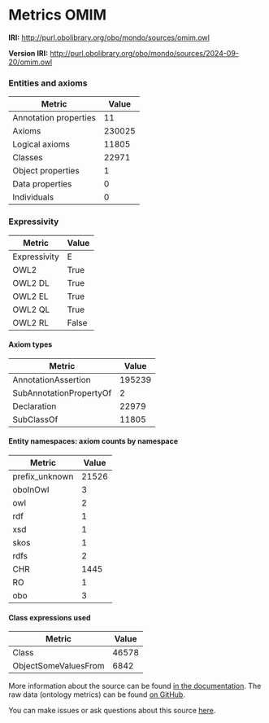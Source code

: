 # Metrics OMIM

**IRI:** http://purl.obolibrary.org/obo/mondo/sources/omim.owl

**Version IRI:** http://purl.obolibrary.org/obo/mondo/sources/2024-09-20/omim.owl

### Entities and axioms

| Metric | Value |
| ------ | ----- |
| Annotation properties | 11 |
| Axioms | 230025 |
| Logical axioms | 11805 |
| Classes | 22971 |
| Object properties | 1 |
| Data properties | 0 |
| Individuals | 0 |


### Expressivity

| Metric | Value |
| ------ | ----- |
| Expressivity | E |
| OWL2 | True |
| OWL2 DL | True |
| OWL2 EL | True |
| OWL2 QL | True |
| OWL2 RL | False |

#### Axiom types

| Metric | Value |
| ------ | ----- |
| AnnotationAssertion | 195239 |
| SubAnnotationPropertyOf | 2 |
| Declaration | 22979 |
| SubClassOf | 11805 |


#### Entity namespaces: axiom counts by namespace

| Metric | Value |
| ------ | ----- |
| prefix_unknown | 21526 |
| oboInOwl | 3 |
| owl | 2 |
| rdf | 1 |
| xsd | 1 |
| skos | 1 |
| rdfs | 2 |
| CHR | 1445 |
| RO | 1 |
| obo | 3 |


#### Class expressions used

| Metric | Value |
| ------ | ----- |
| Class | 46578 |
| ObjectSomeValuesFrom | 6842 |


More information about the source can be found [in the documentation](../sources.md). The raw data (ontology metrics) can be found [on GitHub](https://github.com/monarch-initiative/mondo-ingest/tree/main/src/ontology/metadata).

You can make issues or ask questions about this source [here](https://github.com/monarch-initiative/mondo-ingest/issues).


